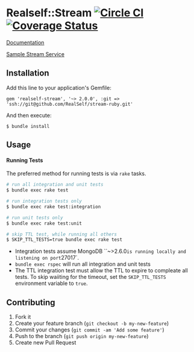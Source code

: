 # Realself::Stream [![Circle CI](https://circleci.com/gh/RealSelf/stream-ruby.svg?style=svg&circle-token=9bee1e8453fa503ca91bbfa034cdbfd8ebb68a66)](https://circleci.com/gh/RealSelf/stream-ruby) [![Coverage Status](https://coveralls.io/repos/github/RealSelf/stream-ruby/badge.svg?branch=master)](https://coveralls.io/github/RealSelf/stream-ruby?branch=master)

[Documentation](https://github.com/RealSelf/stream-ruby/wiki)

[Sample Stream Service](https://github.com/RealSelf/sample-stream-service)

## Installation

Add this line to your application's Gemfile:

    gem 'realself-stream', '~> 2.0.0', :git => 'ssh://git@github.com/RealSelf/stream-ruby.git'

And then execute:

    $ bundle install


## Usage

#### Running Tests
The preferred method for running tests is via `rake` tasks.

```bash
# run all integration and unit tests
$ bundle exec rake test

# run integration tests only
$ bundle exec rake test:integration

# run unit tests only
$ bundle exec rake test:unit

# skip TTL test, while running all others
$ SKIP_TTL_TESTS=true bundle exec rake test
```

* Integration tests assume MongoDB ``~>2.6.0` is running locally and listening on port `27017`.
* `bundle exec rspec` will run all integration and unit tests
* The TTL integration test must allow the TTL to expire to compleate all tests.  To skip waiiting for the timeout, set the `SKIP_TTL_TESTS` environment variable to `true`.


## Contributing

1. Fork it
2. Create your feature branch (`git checkout -b my-new-feature`)
3. Commit your changes (`git commit -am 'Add some feature'`)
4. Push to the branch (`git push origin my-new-feature`)
5. Create new Pull Request
